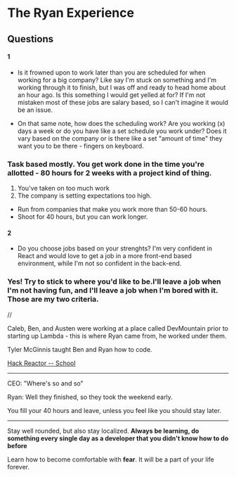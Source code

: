 # The Ryan Experience

## Questions

#### 1

* Is it frowned upon to work later than you are scheduled for when working for a big company? Like say I'm stuck on something and I'm working through it to finish, but I was off and ready to head home about an hour ago. Is this something I would get yelled at for? If I'm not mistaken most of these jobs are salary based, so I can't imagine it would be an issue.

* On that same note, how does the scheduling work? Are you working (x) days a week or do you have like a set schedule you work under? Does it vary based on the company or is there like a set "amount of time" they want you to be there - fingers on keyboard.

### Task based mostly. You get work done in the time you're allotted - 80 hours for 2 weeks with a project kind of thing.

1.  You've taken on too much work
2.  The company is setting expectations too high.

* Run from companies that make you work more than 50-60 hours.
* Shoot for 40 hours, but you can work longer.

#### 2

* Do you choose jobs based on your strenghts? I'm very confident in React and would love to get a job in a more front-end based environment, while I'm not so confident in the back-end.

### Yes! Try to stick to where you'd like to be.I'll leave a job when I'm not having fun, and I'll leave a job when I'm bored with it. Those are my two criteria.

//

Caleb, Ben, and Austen were working at a place called DevMountain prior to starting up Lambda - this is where Ryan came from, he worked under them.

Tyler McGinnis taught Ben and Ryan how to code.

[Hack Reactor -- School](https://www.hackreactor.com/?nav=1#)

---

CEO: "Where's so and so"

Ryan: Well they finished, so they took the weekend early.

You fill your 40 hours and leave, unless you feel like you should stay later.

---

Stay well rounded, but also stay localized. **Always be learning, do something every single day as a developer that you didn't know how to do before**

Learn how to become comfortable with **fear**. It will be a part of your life forever.
